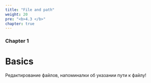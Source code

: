 ```yaml
---
title: "File and path"
weight: 20
pre: "<b>4.3 </b>"
chapter: true
---
```


### Chapter 1

# Basics

Редактирование файлов, напоминалки об указании пути к файлу!


